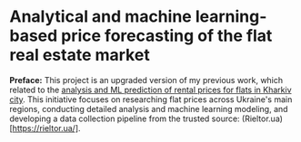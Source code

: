 # Analytical and machine learning-based price forecasting of the flat real estate market
**Preface:** This project is an upgraded version of my previous work, which related to the [analysis and ML prediction of rental prices for flats in Kharkiv city](https://github.com/elch1k/kharkiv_real_estate_rent_market). This initiative focuses on researching flat prices across Ukraine's main regions, conducting detailed analysis and machine learning modeling, and developing a data collection pipeline from the trusted source: (Rieltor.ua)[https://rieltor.ua/].
